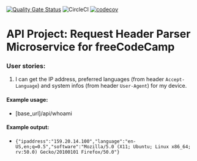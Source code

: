 [![Quality Gate Status](https://sonarcloud.io/api/project_badges/measure?project=tluolamo_boilerplate-project-headerparser&metric=alert_status)](https://sonarcloud.io/dashboard?id=tluolamo_boilerplate-project-headerparser)
![CircleCI](https://img.shields.io/circleci/build/github/tluolamo/boilerplate-project-headerparser)
[![codecov](https://codecov.io/gh/tluolamo/boilerplate-project-headerparser/branch/gomix/graph/badge.svg)](https://codecov.io/gh/tluolamo/boilerplate-project-headerparser)

# API Project: Request Header Parser Microservice for freeCodeCamp

### User stories:
1. I can get the IP address, preferred languages (from header `Accept-Language`) and system infos (from header `User-Agent`) for my device.

#### Example usage:
* [base_url]/api/whoami

#### Example output:
* `{"ipaddress":"159.20.14.100","language":"en-US,en;q=0.5","software":"Mozilla/5.0 (X11; Ubuntu; Linux x86_64; rv:50.0) Gecko/20100101 Firefox/50.0"}`
